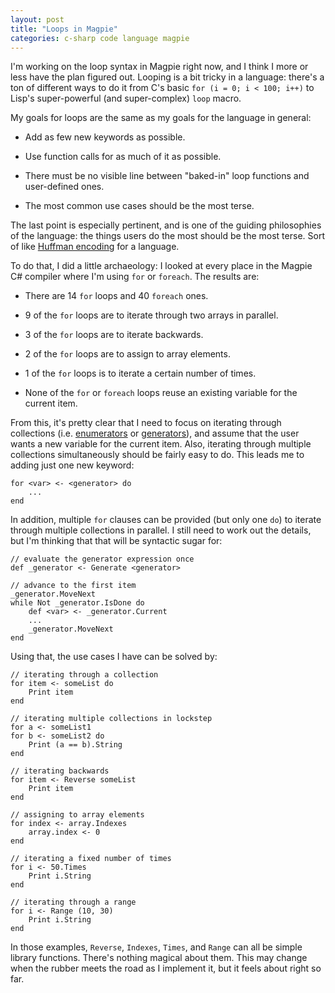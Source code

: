 ```yaml
---
layout: post
title: "Loops in Magpie"
categories: c-sharp code language magpie
---
```

I'm working on the loop syntax in Magpie right now, and I think I more or less
have the plan figured out. Looping is a bit tricky in a language: there's a
ton of different ways to do it from C's basic `for (i = 0; i < 100; i++)` to
Lisp's super-powerful (and super-complex) `loop` macro.

My goals for loops are the same as my goals for the language in general:

  * Add as few new keywords as possible.

  * Use function calls for as much of it as possible.

  * There must be no visible line between "baked-in" loop functions and user-defined ones.

  * The most common use cases should be the most terse.

The last point is especially pertinent, and is one of the guiding philosophies
of the language: the things users do the most should be the most terse. Sort
of like [Huffman encoding](http://en.wikipedia.org/wiki/Huffman_encoding) for a language.

To do that, I did a little archaeology: I looked at every place in the Magpie
C# compiler where I'm using `for` or `foreach`. The results are:

  * There are 14 `for` loops and 40 `foreach` ones.

  * 9 of the `for` loops are to iterate through two arrays in parallel.

  * 3 of the `for` loops are to iterate backwards.

  * 2 of the `for` loops are to assign to array elements.

  * 1 of the `for` loops is to iterate a certain number of times.

  * None of the `for` or `foreach` loops reuse an existing variable for the current item.

From this, it's pretty clear that I need to focus on iterating through
collections (i.e. [enumerators](http://msdn.microsoft.com/en-us/library/system.collections.ienumerable.aspx) or [generators](http://www.python.org/dev/peps/pep-0255/)), and assume that the
user wants a new variable for the current item. Also, iterating through
multiple collections simultaneously should be fairly easy to do. This leads me
to adding just one new keyword:

```magpie
for <var> <- <generator> do
    ...
end
```

In addition, multiple `for` clauses can be provided (but only one `do`) to
iterate through multiple collections in parallel. I still need to work out the
details, but I'm thinking that that will be syntactic sugar for:

```magpie
// evaluate the generator expression once
def _generator <- Generate <generator>

// advance to the first item
_generator.MoveNext
while Not _generator.IsDone do
    def <var> <- _generator.Current
    ...
    _generator.MoveNext
end
```

Using that, the use cases I have can be solved by:

```magpie
// iterating through a collection
for item <- someList do
    Print item
end

// iterating multiple collections in lockstep
for a <- someList1
for b <- someList2 do
    Print (a == b).String
end

// iterating backwards
for item <- Reverse someList
    Print item
end

// assigning to array elements
for index <- array.Indexes
    array.index <- 0
end

// iterating a fixed number of times
for i <- 50.Times
    Print i.String
end

// iterating through a range
for i <- Range (10, 30)
    Print i.String
end
```

In those examples, `Reverse`, `Indexes`, `Times`, and `Range` can all be
simple library functions. There's nothing magical about them. This may change
when the rubber meets the road as I implement it, but it feels about right so
far.
